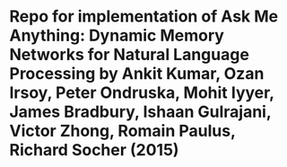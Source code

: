 # Repo for implementation of Ask Me Anything: Dynamic Memory Networks for Natural Language Processing by Ankit Kumar, Ozan Irsoy, Peter Ondruska, Mohit Iyyer, James Bradbury, Ishaan Gulrajani, Victor Zhong, Romain Paulus, Richard Socher (2015)
